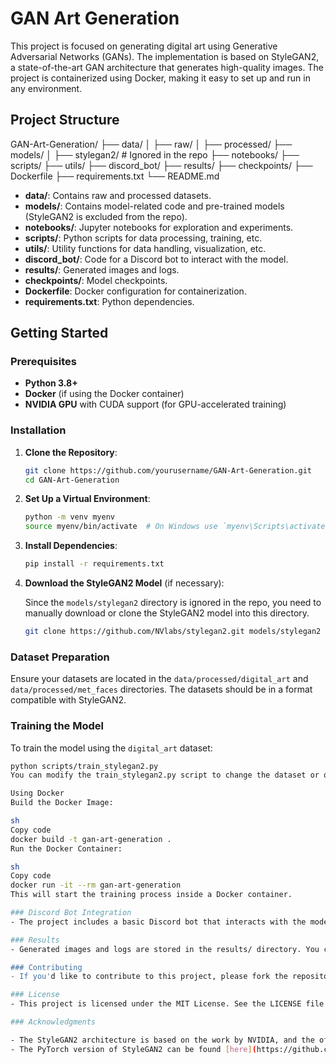 # GAN Art Generation

This project is focused on generating digital art using Generative Adversarial Networks (GANs). The implementation is based on StyleGAN2, a state-of-the-art GAN architecture that generates high-quality images. The project is containerized using Docker, making it easy to set up and run in any environment.

## Project Structure

GAN-Art-Generation/ ├── data/ │ ├── raw/ │ ├── processed/ ├── models/ │ ├── stylegan2/ # Ignored in the repo ├── notebooks/ ├── scripts/ ├── utils/ ├── discord_bot/ ├── results/ ├── checkpoints/ ├── Dockerfile ├── requirements.txt └── README.md

- **data/**: Contains raw and processed datasets.
- **models/**: Contains model-related code and pre-trained models (StyleGAN2 is excluded from the repo).
- **notebooks/**: Jupyter notebooks for exploration and experiments.
- **scripts/**: Python scripts for data processing, training, etc.
- **utils/**: Utility functions for data handling, visualization, etc.
- **discord_bot/**: Code for a Discord bot to interact with the model.
- **results/**: Generated images and logs.
- **checkpoints/**: Model checkpoints.
- **Dockerfile**: Docker configuration for containerization.
- **requirements.txt**: Python dependencies.

## Getting Started

### Prerequisites

- **Python 3.8+**
- **Docker** (if using the Docker container)
- **NVIDIA GPU** with CUDA support (for GPU-accelerated training)

### Installation

1. **Clone the Repository**:

    ```sh
    git clone https://github.com/yourusername/GAN-Art-Generation.git
    cd GAN-Art-Generation
    ```

2. **Set Up a Virtual Environment**:

    ```sh
    python -m venv myenv
    source myenv/bin/activate  # On Windows use `myenv\Scripts\activate`
    ```

3. **Install Dependencies**:

    ```sh
    pip install -r requirements.txt
    ```

4. **Download the StyleGAN2 Model** (if necessary):

    Since the `models/stylegan2` directory is ignored in the repo, you need to manually download or clone the StyleGAN2 model into this directory.

    ```sh
    git clone https://github.com/NVlabs/stylegan2.git models/stylegan2
    ```

### Dataset Preparation

Ensure your datasets are located in the `data/processed/digital_art` and `data/processed/met_faces` directories. The datasets should be in a format compatible with StyleGAN2.

### Training the Model

To train the model using the `digital_art` dataset:

```sh
python scripts/train_stylegan2.py
You can modify the train_stylegan2.py script to change the dataset or other training parameters.

Using Docker
Build the Docker Image:

sh
Copy code
docker build -t gan-art-generation .
Run the Docker Container:

sh
Copy code
docker run -it --rm gan-art-generation
This will start the training process inside a Docker container.

### Discord Bot Integration
- The project includes a basic Discord bot that interacts with the model. The bot can generate images based on user input. Set up the bot by configuring the discord_bot/ directory and running the bot script.

### Results
- Generated images and logs are stored in the results/ directory. You can explore these results to evaluate the model's performance.

### Contributing
- If you'd like to contribute to this project, please fork the repository and use a feature branch. Pull requests are warmly welcome.

### License
- This project is licensed under the MIT License. See the LICENSE file for details.

### Acknowledgments

- The StyleGAN2 architecture is based on the work by NVIDIA, and the official implementation can be found [here](https://github.com/NVlabs/stylegan2).
- The PyTorch version of StyleGAN2 can be found [here](https://github.com/rosinality/stylegan2-pytorch).

